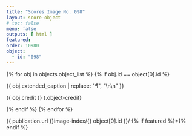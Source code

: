 ```yaml
---
title: "Scores Image No. 098"
layout: score-object
# toc: false
menu: false
outputs: [ html ]
featured: 
order: 10980
object:
  - id: "098"
---
```


{% for obj in objects.object_list %}
{% if obj.id == object[0].id %}

{{ obj.extended_caption | replace: "¶", "\n\n" }}

{{ obj.credit }} {.object-credit}

{% endif %}
{% endfor %}

<div class="object-credit object-url is-print-only">

{{ publication.url }}image-index/{{ object[0].id }}/ {% if featured %}*{% endif %}

</div>
